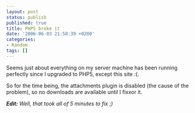 ```yaml
---
layout: post
status: publish
published: true
title: PHP5 broke it
date: '2006-06-03 21:58:39 +0200'
categories:
- Random
tags: []
---
```


Seems just about everything on my server machine has been running
perfectly since I upgraded to PHP5, except this site :(.

So for the time being, the attachments plugin is disabled (the cause of
the problem), so no downloads are available until I fixxor it.

***Edit:** Well, that took all of 5 minutes to fix ;)*
